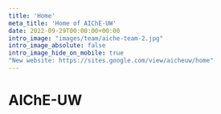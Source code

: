```yaml
---
title: 'Home'
meta_title: 'Home of AIChE-UW'
date: 2022-09-29T00:00:00+00:00
intro_image: "images/team/aiche-team-2.jpg"
intro_image_absolute: false
intro_image_hide_on_mobile: true
"New website: https://sites.google.com/view/aicheuw/home"
---
```


# AIChE-UW
